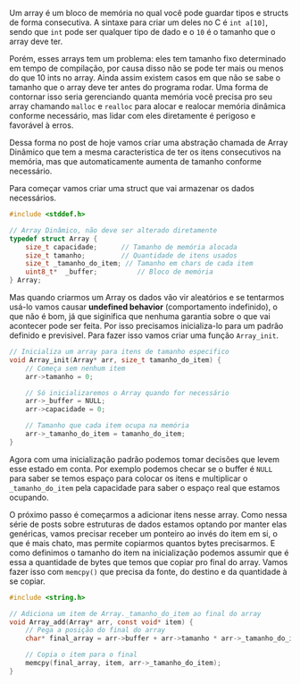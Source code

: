 Um array é um bloco de memória no qual você pode guardar tipos e structs de
forma consecutiva. A sintaxe para criar um deles no C é `int a[10]`, sendo que
`int` pode ser qualquer tipo de dado e o `10` é o tamanho que o array deve ter.

Porém, esses arrays tem um problema: eles tem tamanho fixo determinado em tempo
de compilação, por causa disso não se pode ter mais ou menos do que 10 ints no
array. Ainda assim existem casos em que não se sabe o tamanho que o array deve
ter antes do programa rodar. Uma forma de contornar isso seria gerenciando
quanta memória você precisa pro seu array chamando `malloc` e `realloc` para
alocar e realocar memória dinâmica conforme necessário, mas lidar com eles
diretamente é perigoso e favorável à erros.

Dessa forma no post de hoje vamos criar uma abstração chamada de Array Dinâmico
que tem a mesma caracteristica de ter os itens consecutivos na memória, mas que
automaticamente aumenta de tamanho conforme necessário.

Para começar vamos criar uma struct que vai armazenar os dados necessários.

```c
#include <stddef.h>

// Array Dinâmico, não deve ser alterado diretamente
typedef struct Array {
    size_t capacidade;      // Tamanho de memória alocada
    size_t tamanho;         // Quantidade de itens usados
    size_t _tamanho_do_item; // Tamanho em chars de cada item
    uint8_t*  _buffer;          // Bloco de memória
} Array;
```

Mas quando criarmos um Array os dados vão vir aleatórios e se tentarmos usá-lo
vamos causar **undefined behavior** (comportamento indefinido), o que não é
bom, já que siginifica que nenhuma garantia sobre o que vai acontecer pode ser
feita. Por isso precisamos inicializa-lo para um padrão definido e previsivel.
Para fazer isso vamos criar uma função `Array_init`.


```c
// Inicializa um array para itens de tamanho especifico
void Array_init(Array* arr, size_t tamanho_do_item) {
    // Começa sem nenhum item
    arr->tamanho = 0;

    // Só inicializaremos o Array quando for necessário
    arr->_buffer = NULL;
    arr->capacidade = 0;

    // Tamanho que cada item ocupa na memória
    arr->_tamanho_do_item = tamanho_do_item;
}
```

Agora com uma inicialização padrão podemos tomar decisões que levem esse estado
em conta. Por exemplo podemos checar se o buffer é `NULL` para saber se temos
espaço para colocar os itens e multiplicar o `_tamanho_do_item` pela capacidade
para saber o espaço real que estamos ocupando.

O próximo passo é começarmos a adicionar itens nesse array. Como nessa série de
posts sobre estruturas de dados estamos optando por manter elas genéricas,
vamos precisar receber um ponteiro ao invés do item em si, o que é mais chato,
mas permite copiarmos quantos bytes precisarmos. E como definimos o tamanho do
item na inicialização podemos assumir que é essa a quantidade de bytes que
temos que copiar pro final do array. Vamos fazer isso com `memcpy()` que
precisa da fonte, do destino e da quantidade à se copiar.

```c
#include <string.h>

// Adiciona um item de Array._tamanho_do_item ao final do array
void Array_add(Array* arr, const void* item) {
    // Pega a posição do final do array
    char* final_array = arr->buffer + arr->tamanho * arr->_tamanho_do_item;

    // Copia o item para o final
    memcpy(final_array, item, arr->_tamanho_do_item);
}
```





